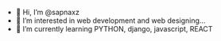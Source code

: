 - 👋 Hi, I’m @sapnaxz
- 👀 I’m interested in web development and web designing...
- 🌱 I’m currently learning PYTHON, django, javascript, REACT
<!---
sapnaxz/sapnaxz is a ✨ special ✨ repository because its `README.md` (this file) appears on your GitHub profile.
You can click the Preview link to take a look at your changes.
--->
